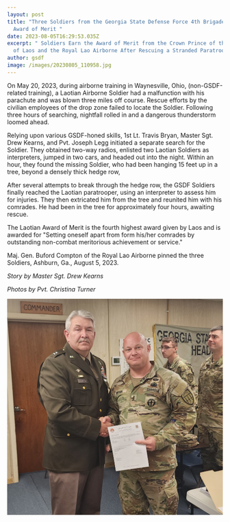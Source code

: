 ```yaml
---
layout: post
title: "Three Soldiers from the Georgia State Defense Force 4th Brigade Earn the
  Award of Merit "
date: 2023-08-05T16:29:53.035Z
excerpt: " Soldiers Earn the Award of Merit from the Crown Prince of the Nation
  of Laos and the Royal Lao Airborne After Rescuing a Stranded Paratrooper"
author: gsdf
image: /images/20230805_110958.jpg
---
```

On May 20, 2023, during airborne training in Waynesville, Ohio, (non-GSDF-related training), a Laotian Airborne Soldier had a malfunction with his parachute and was blown three miles off course. Rescue efforts by the civilian employees of the drop zone failed to locate the Soldier. Following three hours of searching, nightfall rolled in and a dangerous thunderstorm loomed ahead. 

Relying upon various GSDF-honed skills, 1st Lt. Travis Bryan, Master Sgt. Drew Kearns, and Pvt. Joseph Legg initiated a separate search for the Soldier. They obtained two-way radios, enlisted two Laotian Soldiers as interpreters, jumped in two cars, and headed out into the night. Within an hour, they found the missing Soldier, who had been hanging 15 feet up in a tree, beyond a densely thick hedge row, 

After several attempts to break through the hedge row, the GSDF Soldiers finally reached the Laotian paratrooper, using an interpreter to assess him for injuries. They then extricated him from the tree and reunited him with his comrades. He had been in the tree for approximately four hours, awaiting rescue.

The Laotian Award of Merit is the fourth highest award given by Laos and is awarded for "Setting oneself apart from form his/her comrades by outstanding non-combat meritorious achievement or service."

 Maj. Gen. Buford Compton of the Royal Lao Airborne pinned the three Soldiers, Ashburn, Ga., August 5, 2023.

*Story by Master Sgt. Drew Kearns*

*P﻿hotos by Pvt. Christina Turner*

![4th Brigade RLA award ceremony on August 5th 2023.   Georgia State Defense Force photo by PVT Christina Turner.](/images/20230805_110944.jpg "4th Brigade RLA award ceremony on August 5th 2023.   Georgia State Defense Force photos by PVT Christina Turner.")